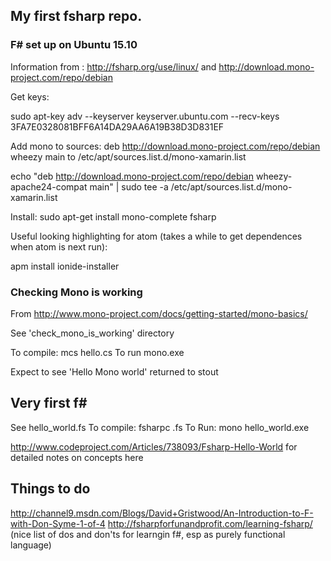 ## My first fsharp repo.

### F# set up on Ubuntu 15.10

Information from :
http://fsharp.org/use/linux/ and http://download.mono-project.com/repo/debian

Get keys:

sudo apt-key adv --keyserver keyserver.ubuntu.com --recv-keys 3FA7E0328081BFF6A14DA29AA6A19B38D3D831EF

Add mono to sources:
deb http://download.mono-project.com/repo/debian wheezy main
to
/etc/apt/sources.list.d/mono-xamarin.list

echo "deb http://download.mono-project.com/repo/debian wheezy-apache24-compat main" | sudo tee -a /etc/apt/sources.list.d/mono-xamarin.list


Install:
sudo apt-get install mono-complete fsharp

Useful looking highlighting for atom (takes a while to get dependences when atom is next run):

apm install ionide-installer

### Checking Mono is working
From http://www.mono-project.com/docs/getting-started/mono-basics/

See 'check_mono_is_working' directory

To compile: mcs hello.cs
To run mono.exe

Expect to see 'Hello Mono world' returned to stout

## Very first f#
See hello_world.fs
To compile: fsharpc <file>.fs
To Run: mono hello_world.exe

http://www.codeproject.com/Articles/738093/Fsharp-Hello-World for detailed notes on concepts here

## Things to do

http://channel9.msdn.com/Blogs/David+Gristwood/An-Introduction-to-F-with-Don-Syme-1-of-4
http://fsharpforfunandprofit.com/learning-fsharp/ (nice list of dos and don'ts for learngin f#, esp as purely functional language)
